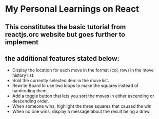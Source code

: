 # My Personal Learnings on React
## This constitutes the basic tutorial from reactjs.orc website but goes further to implement
## the additional features stated below:
* Display the location for each move in the format (col, row) in the move history list.
* Bold the currently selected item in the move list.
* Rewrite Board to use two loops to make the squares instead of hardcoding them.
* Add a toggle button that lets you sort the moves in either ascending or descending order.
* When someone wins, highlight the three squares that caused the win.
* When no one wins, display a message about the result being a draw.
